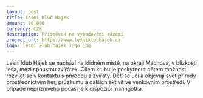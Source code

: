 ```yaml
---
layout: post
title: Lesní Klub Hájek
amount: 80,000
currency: CZK
description: Příspěvek na vybudování zázemí
project_url: https://www.lesniklubhajek.cz
logo: lesni_klub_hajek_logo.jpg
---
```


Lesní klub Hájek se nachází na klidném místě, na okraji Machova, v blízkosti lesa, mezi spoustou zvířátek. Cílem klubu je poskytnout dětem možnost rozvíjet se v kontaktu s přírodou a zvířaty. Děti se učí a objevují svět přírody prostřednictvím her, průzkumu a dalších aktivit ve venkovním prostředí. V případě nepříznivého počasí je k dispozici maringotka. 
